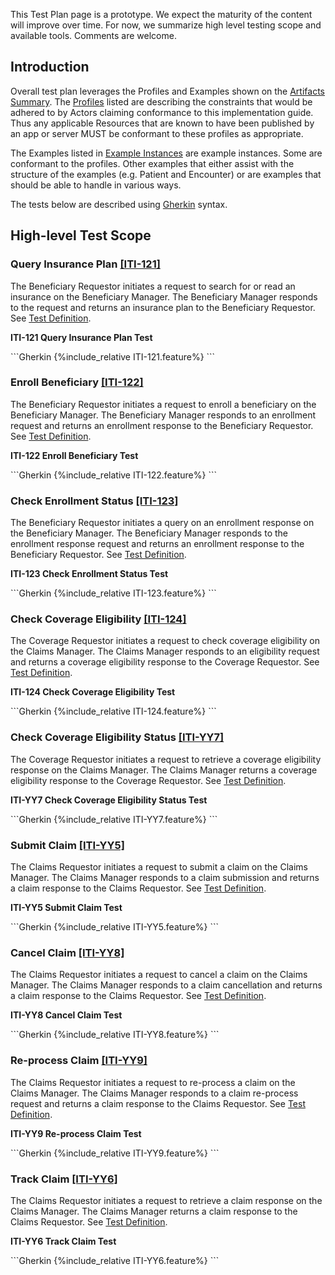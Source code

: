 <div markdown="1" class="stu-note">

This Test Plan page is a prototype. We expect the maturity of the content will improve over time.  For now, we summarize high level testing scope and available tools. Comments are welcome.
</div>

## Introduction

Overall test plan leverages the Profiles and Examples shown on the [Artifacts Summary](artifacts.html). The [Profiles](artifacts.html#structures-resource-profiles) listed are describing the constraints that would be adhered to by Actors claiming conformance to this implementation guide. Thus any applicable Resources that are known to have been published by an app or server MUST be conformant to these profiles as appropriate.

The Examples listed in [Example Instances](artifacts.html#example-example-instances) are example instances. Some are conformant to the profiles. Other examples that either assist with the structure of the examples (e.g. Patient and Encounter) or are examples that  should be able to handle in various ways.

The tests below are described using [Gherkin](https://cucumber.io/docs/gherkin/) syntax.

## High-level Test Scope

### Query Insurance Plan [[ITI-121]](ITI-121.html)

The Beneficiary Requestor initiates a request to search for or read an insurance on the Beneficiary Manager.  The Beneficiary Manager responds to the request and returns an insurance plan to the Beneficiary Requestor.  See [Test Definition](Binary-FeatureITI121.html).

<p id="feature122" class="caption"><b>ITI-121 Query Insurance Plan Test</b></p>
```Gherkin
{%include_relative ITI-121.feature%}
```

### Enroll Beneficiary [[ITI-122]](ITI-122.html)

The Beneficiary Requestor initiates a request to enroll a beneficiary on the Beneficiary Manager.  The Beneficiary Manager responds to an enrollment request and returns an enrollment response to the Beneficiary Requestor.  See [Test Definition](Binary-FeatureITI122.html).

<p id="feature122" class="caption"><b>ITI-122 Enroll Beneficiary Test</b></p>
```Gherkin
{%include_relative ITI-122.feature%}
```

### Check Enrollment Status [[ITI-123]](ITI-123.html)

The Beneficiary Requestor initiates a query on an enrollment response on the Beneficiary Manager.  The Beneficiary Manager responds to the enrollment response request and returns an enrollment response to the Beneficiary Requestor.  See [Test Definition](Binary-FeatureITI123.html).

<p id="feature122" class="caption"><b>ITI-123 Check Enrollment Status Test</b></p>
```Gherkin
{%include_relative ITI-123.feature%}
```

### Check Coverage Eligibility [[ITI-124]](ITI-124.html)

The Coverage Requestor initiates a request to check coverage eligibility on the Claims Manager.  The Claims Manager responds to an eligibility request and returns a coverage eligibility response to the Coverage Requestor.  See [Test Definition](Binary-FeatureITI124.html).

<p id="feature122" class="caption"><b>ITI-124 Check Coverage Eligibility Test</b></p>
```Gherkin
{%include_relative ITI-124.feature%}
```

### Check Coverage Eligibility Status [[ITI-YY7]](ITI-YY7.html)

The Coverage Requestor initiates a request to retrieve a coverage eligibility response on the Claims Manager.  The Claims Manager returns a coverage eligibility response to the Coverage Requestor.  See [Test Definition](Binary-FeatureITIYY7.html).

<p id="feature122" class="caption"><b>ITI-YY7 Check Coverage Eligibility Status Test</b></p>
```Gherkin
{%include_relative ITI-YY7.feature%}
```

### Submit Claim [[ITI-YY5]](ITI-YY5.html)

The Claims Requestor initiates a request to submit a claim on the Claims Manager.  The Claims Manager responds to a claim submission and returns a claim response to the Claims Requestor.  See [Test Definition](Binary-FeatureITIYY5.html).

<p id="feature122" class="caption"><b>ITI-YY5 Submit Claim Test</b></p>
```Gherkin
{%include_relative ITI-YY5.feature%}
```

### Cancel Claim [[ITI-YY8]](ITI-YY8.html)

The Claims Requestor initiates a request to cancel a claim on the Claims Manager.  The Claims Manager responds to a claim cancellation and returns a claim response to the Claims Requestor.  See [Test Definition](Binary-FeatureITIYY8.html).

<p id="feature122" class="caption"><b>ITI-YY8 Cancel Claim Test</b></p>
```Gherkin
{%include_relative ITI-YY8.feature%}
```

### Re-process Claim [[ITI-YY9]](ITI-YY9.html)

The Claims Requestor initiates a request to re-process a claim on the Claims Manager.  The Claims Manager responds to a claim re-process request and returns a claim response to the Claims Requestor.  See [Test Definition](Binary-FeatureITIYY9.html).

<p id="feature122" class="caption"><b>ITI-YY9 Re-process Claim Test</b></p>
```Gherkin
{%include_relative ITI-YY9.feature%}
```

### Track Claim [[ITI-YY6]](ITI-YY6.html)

The Claims Requestor initiates a request to retrieve a claim response on the Claims Manager.  The Claims Manager returns a claim response to the Claims Requestor.  See [Test Definition](Binary-FeatureITIYY6.html).

<p id="feature122" class="caption"><b>ITI-YY6 Track Claim Test</b></p>
```Gherkin
{%include_relative ITI-YY6.feature%}
```